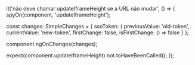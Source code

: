 it('não deve chamar updateIframeHeight se a URL não mudar', () => {
  spyOn(component, 'updateIframeHeight');

  const changes: SimpleChanges = {
    ssoToken: { previousValue: 'old-token', currentValue: 'new-token', firstChange: false, isFirstChange: () => false }
  };

  component.ngOnChanges(changes);

  expect(component.updateIframeHeight).not.toHaveBeenCalled();
});
